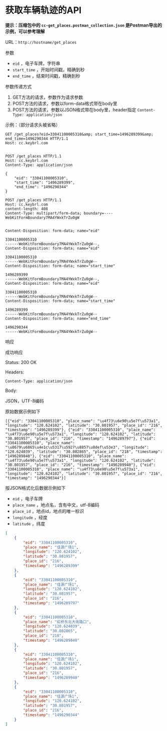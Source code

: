 # 获取车辆轨迹的API

**提示：压缩包中的 `cc-get_places.postman_collection.json` 是Postman导出的示例，可以参考理解**

URL：`http://hostname/get_places`

参数

- `eid` ，电子车牌，字符串
- `start_time` ，开始时间戳，精确到秒
- `end_time` ，结束时间戳，精确到秒

参数传递方式

1. GET方法的请求，参数作为请求参数
2. POST方法的请求，参数以form-data格式带在body里
3. POST方法的请求，参数以JSON格式带在body里，header指定 `Content-Type: application/json`

示例：（部分请求头被省略）

```http request
GET /get_places?eid=33041100005310&amp; start_time=1496289399&amp; end_time=1496290344 HTTP/1.1
Host: cc.keybrl.com


```

```http request
POST /get_places HTTP/1.1
Host: cc.keybrl.com
Content-Type: application/json

{
	"eid": "33041100005310",
	"start_time": "1496289399",
	"end_time": "1496290344"
}
```

```http request
POST /get_places HTTP/1.1
Host: cc.keybrl.com
content-length: 408
Content-Type: multipart/form-data; boundary=----WebKitFormBoundary7MA4YWxkTrZu0gW


Content-Disposition: form-data; name="eid"

33041100005310
------WebKitFormBoundary7MA4YWxkTrZu0gW--,
Content-Disposition: form-data; name="eid"

33041100005310
------WebKitFormBoundary7MA4YWxkTrZu0gW--
Content-Disposition: form-data; name="start_time"

1496289399
------WebKitFormBoundary7MA4YWxkTrZu0gW--,
Content-Disposition: form-data; name="eid"

33041100005310
------WebKitFormBoundary7MA4YWxkTrZu0gW--
Content-Disposition: form-data; name="start_time"

1496289399
------WebKitFormBoundary7MA4YWxkTrZu0gW--
Content-Disposition: form-data; name="end_time"

1496290344
------WebKitFormBoundary7MA4YWxkTrZu0gW--
```

响应

成功响应

Status: 200 OK

Headers:

```text
Content-Type: application/json
```

Body:

JSON，UTF-8编码

原始数据示例如下

```text
[{"eid": "33041100005310", "place_name": "\u4f73\u6e90\u5e7f\u573a1", "longitude": "120.624102", "latitude": "30.801957", "place_id": "216", "timestamp": "1496289399"}, {"eid": "33041100005310", "place_name": "\u4f73\u6e90\u5e7f\u573a1", "longitude": "120.624102", "latitude": "30.801957", "place_id": "216", "timestamp": "1496289797"}, {"eid": "33041100005310", "place_name": "\u8679\u6865\u4e1c\u5317\u5927\u8857\u8def\u53e3", "longitude": "120.624039", "latitude": "30.802865", "place_id": "218", "timestamp": "1496289840"}, {"eid": "33041100005310", "place_name": "\u4f73\u6e90\u5e7f\u573a1", "longitude": "120.624102", "latitude": "30.801957", "place_id": "216", "timestamp": "1496289940"}, {"eid": "33041100005310", "place_name": "\u4f73\u6e90\u5e7f\u573a1", "longitude": "120.624102", "latitude": "30.801957", "place_id": "216", "timestamp": "1496290344"}]
```

按JSON格式化后数据示例如下

- `eid` ，电子车牌
- `place_name` ，地点名，含有中文，utf-8编码
- `place_id` ，地点id，地点的唯一标识
- `longitude` ，经度
- `latitude` ，纬度

```json
[
    {
        "eid": "33041100005310",
        "place_name": "佳源广场1",
        "longitude": "120.624102",
        "latitude": "30.801957",
        "place_id": "216",
        "timestamp": "1496289399"
    },
    {
        "eid": "33041100005310",
        "place_name": "佳源广场1",
        "longitude": "120.624102",
        "latitude": "30.801957",
        "place_id": "216",
        "timestamp": "1496289797"
    },
    {
        "eid": "33041100005310",
        "place_name": "虹桥东北大街路口",
        "longitude": "120.624039",
        "latitude": "30.802865",
        "place_id": "218",
        "timestamp": "1496289840"
    },
    {
        "eid": "33041100005310",
        "place_name": "佳源广场1",
        "longitude": "120.624102",
        "latitude": "30.801957",
        "place_id": "216",
        "timestamp": "1496289940"
    },
    {
        "eid": "33041100005310",
        "place_name": "佳源广场1",
        "longitude": "120.624102",
        "latitude": "30.801957",
        "place_id": "216",
        "timestamp": "1496290344"
    }
]
```
